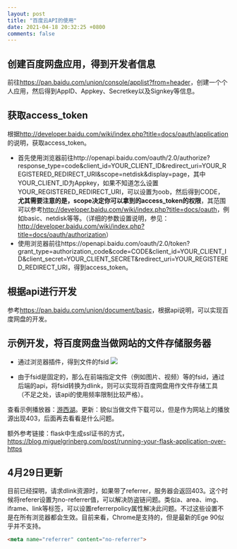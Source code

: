 ```yaml
---
layout: post
title: "百度云API的使用"
date: 2021-04-18 20:32:25 +0800
comments: false
---
```


## 创建百度网盘应用，得到开发者信息

前往<https://pan.baidu.com/union/console/applist?from=header>，创建一个个人应用，然后得到AppID、Appkey、Secretkey以及Signkey等信息。

## 获取access_token

根据<http://developer.baidu.com/wiki/index.php?title=docs/oauth/application>的说明，获取access_token。

* 首先使用浏览器前往http://openapi.baidu.com/oauth/2.0/authorize?response_type=code&client_id=YOUR_CLIENT_ID&redirect_uri=YOUR_REGISTERED_REDIRECT_URI&scope=netdisk&display=page，其中YOUR_CLIENT_ID为Appkey，如果不知道怎么设置YOUR_REGISTERED_REDIRECT_URI，可以设置为oob，然后得到CODE，**尤其需要注意的是，scope决定你可以拿到的access_token的权限**，其范围可以参考<http://developer.baidu.com/wiki/index.php?title=docs/oauth>，例如basic、netdisk等等。（详细的参数设置说明，参见：<http://developer.baidu.com/wiki/index.php?title=docs/oauth/authorization>）
* 使用浏览器前往https://openapi.baidu.com/oauth/2.0/token?grant_type=authorization_code&code=CODE&client_id=YOUR_CLIENT_ID&client_secret=YOUR_CLIENT_SECRET&redirect_uri=YOUR_REGISTERED_REDIRECT_URI，得到access_token。

## 根据api进行开发

参考<https://pan.baidu.com/union/document/basic>，根据api说明，可以实现百度网盘的开发。

## 示例开发，将百度网盘当做网站的文件存储服务器

* 通过浏览器插件，得到文件的fsid
![](https://jekyll-1251110281.file.myqcloud.com/images/2021-04-18_204842_20210418_compressed_masked.jpg)

* 由于fsid是固定的，那么在前端指定文件（例如图片、视频）等的fsid，通过后端的api，将fsid转换为dlink，则可以实现将百度网盘用作文件存储工具（不足之处，该api的使用频率限制比较严格）。

查看示例播放器：[游西湖](/player/player.html?fsid=[105214304017253])。更新：貌似当做文件下载可以，但是作为网站上的播放源出现403，后面再去看看是什么问题。


额外参考链接：flask中生成ssl证书的方式，<https://blog.miguelgrinberg.com/post/running-your-flask-application-over-https>


4月29日更新
---

目前已经探明，请求dlink资源时，如果带了referrer，服务器会返回403。这个时候将referer设置为no-referrer值，可以解决防盗链问题。类似a、area、img、iframe、link等标签，可以设置referrerpolicy属性解决此问题。不过这些设置不是在所有浏览器都会生效。目前来看，Chrome是支持的，但是最新的Ege 90似乎并不支持。

```html
<meta name="referrer" content="no-referrer">
```